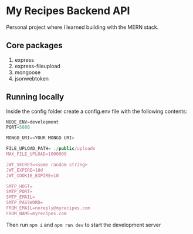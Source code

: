 # My Recipes Backend API

Personal project where I learned building with the MERN stack.


## Core packages

1. express
2. express-fileupload
3. mongoose
4. jsonwebtoken

## Running locally 

Inside the config folder create a config.env file with the following contents:

```javascript
NODE_ENV=development
PORT=5000

MONGO_URI=<YOUR MONGO URI>

FILE_UPLOAD_PATH= ./public/uploads
MAX_FILE_UPLOAD=1000000

JWT_SECRET=<some random string>
JWT_EXPIRE=10d
JWT_COOKIE_EXPIRE=10

SMTP_HOST=
SMTP_PORT=
SMTP_EMAIL=
SMTP_PASSWORD=
FROM_EMAIL=noreply@myrecipes.com
FROM_NAME=myrecipes.com
```

Then run <code>npm i</code> and <code>npm run dev</code> to start the development server
